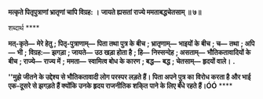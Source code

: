 **मत्कृते पितृपुत्राणां भ्रातृणां चापि विग्रह: ।** **जायते ह्यसतां राज्ये ममताबद्धचेतसाम् ॥ ७॥** 

शब्दार्थ **** 

**मत्-कृते—** **मेरे हेतु** **; पितृ-पुत्राणाम्—** **पिता तथा पुत्र के बीच** **; भ्रातृणाम्—** **भाइयों के बीच** **; च—** **तथा** **; अपि—** **भी** **;** **विग्रह:—** **झगड़ा** **; जायते—** **उठ खड़ा होता है** **; हि—** **निस्सन्देह** **; असताम्—** **भौतिकतावादियों के बीच** **; राज्ये—** **राज्य में** **;** **ममता—** **स्वामित्व बोध के कारण** **; बद्ध—** **बद्ध** **; चेतसाम्—** **हृदयों वाले।** **.** 

**''मुझे जीतने के उद्देश्य से भौतिकतावादी लोग परस्पर लड़ते हैं। पिता अपने पुत्र का** **विरोध करता है और भाई एक-दूसरे से झगड़ते हैं क्योंकि उनके हृदय राजनीतिक शकि्त** **पाने के लिए बँधे रहते हैं।ÓÓ** **** 